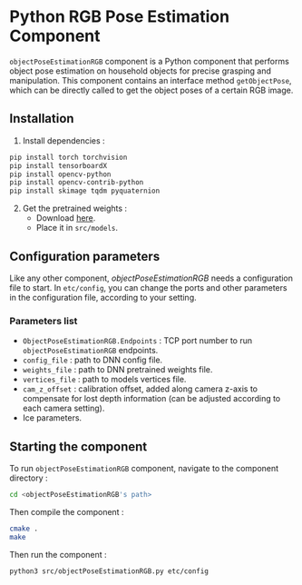 # Python RGB Pose Estimation Component

`objectPoseEstimationRGB` component is a Python component that performs object pose estimation on household objects for precise grasping and manipulation. This component contains an interface method `getObjectPose`, which can be directly called to get the object poses of a certain RGB image.

## Installation

1)  Install dependencies :
```bash
pip install torch torchvision
pip install tensorboardX
pip install opencv-python
pip install opencv-contrib-python
pip install skimage tqdm pyquaternion
```

2)  Get the pretrained weights :
    -   Download [here](https://drive.google.com/file/d/1N-qI5dqFVSNryZ0WwKlLn7npDkyVs_eh/view?usp=sharing).
    -   Place it in `src/models`.

## Configuration parameters

Like any other component, *objectPoseEstimationRGB* needs a configuration file to start. In `etc/config`, you can change the ports and other parameters in the configuration file, according to your setting.

### Parameters list

-   `ObjectPoseEstimationRGB.Endpoints` : TCP port number to run `objectPoseEstimationRGB` endpoints.
-   `config_file` : path to DNN config file.
-   `weights_file` : path to DNN pretrained weights file.
-   `vertices_file` : path to models vertices file.
-   `cam_z_offset` : calibration offset, added along camera z-axis to compensate for lost depth information (can be adjusted according to each camera setting).
-   Ice parameters.

## Starting the component

To run `objectPoseEstimationRGB` component, navigate to the component directory :
```bash
cd <objectPoseEstimationRGB's path> 
```

Then compile the component :
```bash
cmake .
make
```

Then run the component :
```bash
python3 src/objectPoseEstimationRGB.py etc/config
```
